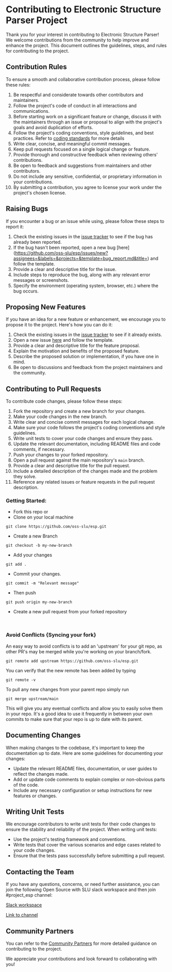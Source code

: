 # Contributing to Electronic Structure Parser Project

Thank you for your interest in contributing to Electronic Structure Parser! We welcome contributions from the community to help improve and enhance the project. This document outlines the guidelines, steps, and rules for contributing to the project.

## Contribution Rules

To ensure a smooth and collaborative contribution process, please follow these rules:

1. Be respectful and considerate towards other contributors and maintainers.
2. Follow the project's code of conduct in all interactions and communications.
3. Before starting work on a significant feature or change, discuss it with the maintainers through an issue or proposal to align with the project's goals and avoid duplication of efforts.
4. Follow the project's coding conventions, style guidelines, and best practices. Refer to [coding standards](CODING_STANDARDS.md) for more details
5. Write clear, concise, and meaningful commit messages.
6. Keep pull requests focused on a single logical change or feature.
7. Provide thorough and constructive feedback when reviewing others' contributions.
8. Be open to feedback and suggestions from maintainers and other contributors.
9. Do not include any sensitive, confidential, or proprietary information in your contributions.
10. By submitting a contribution, you agree to license your work under the project's chosen license.

## Raising Bugs

If you encounter a bug or an issue while using, please follow these steps to report it:

1. Check the existing issues in the [issue tracker](https://github.com/oss-slu/esp/issues) to see if the bug has already been reported.
2. If the bug hasn't been reported, open a new bug [here] (https://github.com/oss-slu/esp/issues/new?assignees=&labels=&projects=&template=bug_report.md&title=) and follow the template.
3. Provide a clear and descriptive title for the issue.
4. Include steps to reproduce the bug, along with any relevant error messages or screenshots.
5. Specify the environment (operating system, browser, etc.) where the bug occurs.

## Proposing New Features

If you have an idea for a new feature or enhancement, we encourage you to propose it to the project. Here's how you can do it:

1. Check the existing issues in the [issue tracker](https://github.com/oss-slu/esp/issues) to see if it already exists. 
2. Open a new issue [here](https://github.com/oss-slu/esp/issues/new?assignees=&labels=&projects=&template=feature_request.md&title=) and follow the template.
2. Provide a clear and descriptive title for the feature proposal.
3. Explain the motivation and benefits of the proposed feature.
4. Describe the proposed solution or implementation, if you have one in mind.
5. Be open to discussions and feedback from the project maintainers and the community.

## Contributing to Pull Requests

To contribute code changes, please follow these steps:

1. Fork the repository and create a new branch for your changes.
2. Make your code changes in the new branch.
3. Write clear and concise commit messages for each logical change.
4. Make sure your code follows the project's coding conventions and style guidelines.
5. Write unit tests to cover your code changes and ensure they pass.
6. Update the relevant documentation, including README files and code comments, if necessary.
7. Push your changes to your forked repository.
8. Open a pull request against the main repository's `main` branch.
9. Provide a clear and descriptive title for the pull request.
10. Include a detailed description of the changes made and the problem they solve.
11. Reference any related issues or feature requests in the pull request description.

### Getting Started:

- Fork this repo or
- Clone on your local machine

```terminal
git clone https://github.com/oss-slu/esp.git
```

- Create a new Branch

```
git checkout -b my-new-branch
```
- Add your changes
```
git add .
```
- Commit your changes.

```
git commit -m "Relevant message"
```
- Then push 
```
git push origin my-new-branch
```


- Create a new pull request from your forked repository

<br>

### Avoid Conflicts {Syncing your fork}

An easy way to avoid conflicts is to add an 'upstream' for your git repo, as other PR's may be merged while you're working on your branch/fork.   

```
git remote add upstream https://github.com/oss-slu/esp.git
```

You can verify that the new remote has been added by typing
```
git remote -v
```

To pull any new changes from your parent repo simply run
```
git merge upstream/main
```

This will give you any eventual conflicts and allow you to easily solve them in your repo. It's a good idea to use it frequently in between your own commits to make sure that your repo is up to date with its parent.

## Documenting Changes

When making changes to the codebase, it's important to keep the documentation up to date. Here are some guidelines for documenting your changes:

- Update the relevant README files, documentation, or user guides to reflect the changes made.
- Add or update code comments to explain complex or non-obvious parts of the code.
- Include any necessary configuration or setup instructions for new features or changes.

## Writing Unit Tests

We encourage contributors to write unit tests for their code changes to ensure the stability and reliability of the project. When writing unit tests:

- Use the project's testing framework and conventions.
- Write tests that cover the various scenarios and edge cases related to your code changes.
- Ensure that the tests pass successfully before submitting a pull request.

## Contacting the Team

If you have any questions, concerns, or need further assistance, you can join the following Open Source with SLU slack workspace and then join #project_esp channel:

[Slack workspace](https://join.slack.com/t/oswslu/shared_invite/zt-24f0qhjbo-NkSfQ4LOg5wXxBdxP4vzfA)

[Link to channel](https://oss-slu.slack.com/archives/C06FY4615D4)

## Community Partners

You can refer to the [Community Partners](https://oss-slu.github.io/docs/about/community) for more detailed guidance on contributing to the project.

We appreciate your contributions and look forward to collaborating with you!